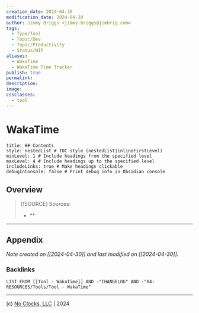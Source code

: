 ```yaml
---
creation_date: 2024-04-30
modification_date: 2024-04-30
author: Jimmy Briggs <jimmy.briggs@jimbrig.com>
tags:
  - Type/Tool
  - Topic/Dev
  - Topic/Productivity
  - Status/WIP
aliases:
  - WakaTime
  - WakaTime Time Tracker
publish: true
permalink:
description:
image:
cssclasses:
  - tool
---
```



# WakaTime

```table-of-contents
title: ## Contents 
style: nestedList # TOC style (nestedList|inlineFirstLevel)
minLevel: 1 # Include headings from the specified level
maxLevel: 4 # Include headings up to the specified level
includeLinks: true # Make headings clickable
debugInConsole: false # Print debug info in Obsidian console
```

## Overview

> [!SOURCE] Sources:
> - **

***

## Appendix

*Note created on [[2024-04-30]] and last modified on [[2024-04-30]].*

### Backlinks

```dataview
LIST FROM [[Tool - WakaTime]] AND -"CHANGELOG" AND -"04-RESOURCES/Tools/Tool - WakaTime"
```

***

(c) [No Clocks, LLC](https://github.com/noclocks) | 2024
